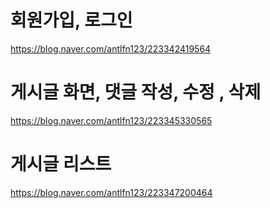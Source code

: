 # 회원가입, 로그인

https://blog.naver.com/antlfn123/223342419564
# 게시글 화면, 댓글 작성, 수정 , 삭제
https://blog.naver.com/antlfn123/223345330565

# 게시글 리스트
https://blog.naver.com/antlfn123/223347200464
